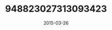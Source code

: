 ---
title: "948823027313093423"
cover: "2015-03-26 11.09.00 948823027313093423_46248401"
photo: "2015-03-26 11.09.00 948823027313093423_46248401"
date: "2015-03-26"
type: "photo"
---
